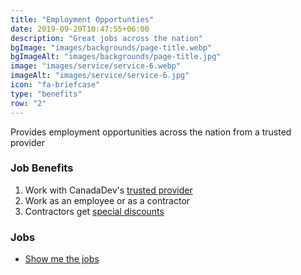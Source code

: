```yaml
---
title: "Employment Opportunties"
date: 2019-09-20T10:47:55+06:00
description: "Great jobs across the nation"
bgImage: "images/backgrounds/page-title.webp"
bgImageAlt: "images/backgrounds/page-title.jpg"
image: "images/service/service-6.webp"
imageAlt: "images/service/service-6.jpg"
icon: "fa-briefcase"
type: "benefits"
row: "2"
---
```


Provides employment opportunities across the nation from a trusted provider

### Job Benefits

1. Work with CanadaDev's [trusted provider](https://www.annexgroup.com/)
2. Work as an employee or as a contractor
3. Contractors get [special discounts](https://www.annexgroup.com/job-seekers/contractor-benefits/) 

### Jobs

- [Show me the jobs](https://canadadev.com/jobs)
